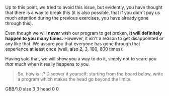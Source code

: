 Up to this point, we tried to avoid this issue, but evidently, you have thought that there is a way to break this (it is also possible, that if you didn´t pay us much attention during the previous exercises, you have already gone through this).

Even though we will **never** wish our program to get broken, **it will definitely happen to you many times.**
However, it isn't a reason to get disappointed or any like that. We assure you that everyone has gone through that experience at least once (well, also 2, 3, 100, 800 times).

Having said that, we will show you a way to do it, simply not to scare you _that_ much when it really happens to you.

> So, how is it? Discover it yourself: starting from the board below, write a program which makes the head go beyond the limits.

<gs-board>
  GBB/1.0
    size 3 3
    head 0 0
</gs-board>
